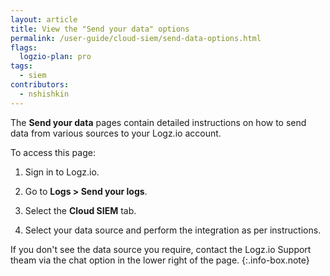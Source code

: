 ```yaml
---
layout: article
title: View the "Send your data" options
permalink: /user-guide/cloud-siem/send-data-options.html
flags:
  logzio-plan: pro
tags:
  - siem
contributors:
  - nshishkin
---
```


The **Send your data** pages contain detailed instructions on how to send data from various sources to your Logz.io account. 

To access this page:

1. Sign in to Logz.io.

2. Go to **Logs > Send your logs**.

3. Select the **Cloud SIEM** tab.

4. Select your data source and perform the integration as per instructions.

<!-- info-box-start:info -->
If you don't see the data source you require, contact the Logz.io Support theam via the chat option in the lower right of the page.
{:.info-box.note}
<!-- info-box-end -->


